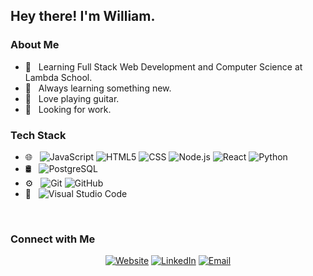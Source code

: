 <h2> Hey there! I'm William.</h2>

<h3>About Me </h3>

- 🌱 &nbsp; Learning Full Stack Web Development and Computer Science at Lambda School.
- 🔭 &nbsp; Always learning something new.
- 🎸 &nbsp; Love playing guitar.
- 💼 &nbsp; Looking for work.

<h3>Tech Stack</h3>

- 🌐 &nbsp;
  ![JavaScript](https://img.shields.io/badge/-JavaScript-333333?style=flat&logo=javascript)
  ![HTML5](https://img.shields.io/badge/-HTML5-333333?style=flat&logo=HTML5)
  ![CSS](https://img.shields.io/badge/-CSS-333333?style=flat&logo=CSS3&logoColor=1572B6)
  ![Node.js](https://img.shields.io/badge/-Node.js-333333?style=flat&logo=node.js)
  ![React](https://img.shields.io/badge/-React-333333?style=flat&logo=react)
  ![Python](https://img.shields.io/badge/-Python-333333?style=flat&logo=python)
- 🛢 &nbsp;
  ![PostgreSQL](https://img.shields.io/badge/PostgreSQL-333333?style=flat&logo=postgresql)
- ⚙️ &nbsp;
  ![Git](https://img.shields.io/badge/-Git-333333?style=flat&logo=git)
  ![GitHub](https://img.shields.io/badge/-GitHub-333333?style=flat&logo=github)
- 🔧 &nbsp;
  ![Visual Studio Code](https://img.shields.io/badge/-Visual%20Studio%20Code-333333?style=flat&logo=visual-studio-code&logoColor=007ACC)

<br/>

<h3>Connect with Me </h3>

<p align="center">
<a href="https://williamschwindt.netlify.app/"><img alt="Website" src="https://img.shields.io/badge/Website-www.williamschwindt.com-blue?style=flat-square&logo=google-chrome"></a>
<a href="https://www.linkedin.com/in/william-schwindt/"><img alt="LinkedIn" src="https://img.shields.io/badge/LinkedIn-William%20Schwindt-blue?style=flat-square&logo=linkedin"></a>
<a href="mailto:williammschwindt@gmail.com"><img alt="Email" src="https://img.shields.io/badge/Email-williammschwindt%40gmail.com-blue?style=flat-square&logo=gmail"></a>
</p>


